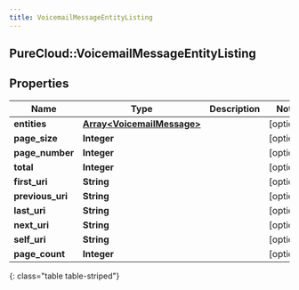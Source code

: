 ```yaml
---
title: VoicemailMessageEntityListing
---
```

## PureCloud::VoicemailMessageEntityListing

## Properties

|Name | Type | Description | Notes|
|------------ | ------------- | ------------- | -------------|
| **entities** | [**Array&lt;VoicemailMessage&gt;**](VoicemailMessage.html) |  | [optional] |
| **page_size** | **Integer** |  | [optional] |
| **page_number** | **Integer** |  | [optional] |
| **total** | **Integer** |  | [optional] |
| **first_uri** | **String** |  | [optional] |
| **previous_uri** | **String** |  | [optional] |
| **last_uri** | **String** |  | [optional] |
| **next_uri** | **String** |  | [optional] |
| **self_uri** | **String** |  | [optional] |
| **page_count** | **Integer** |  | [optional] |
{: class="table table-striped"}



